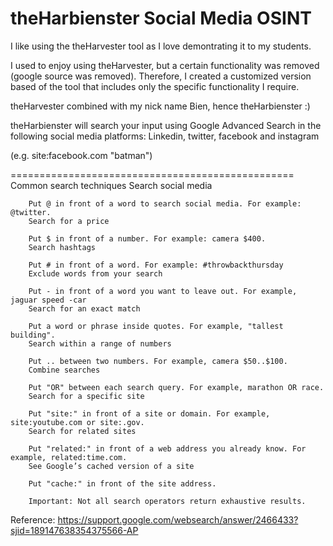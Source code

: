 # theHarbienster Social Media OSINT


I like using the theHarvester tool as I love demontrating it to my students.

I used to enjoy using theHarvester, but a certain functionality was removed (google source was removed). Therefore, I created a customized version based of the tool that includes only the specific functionality I require.

theHarvester combined with my nick name Bien, hence theHarbienster :)

theHarbienster will search your input using Google Advanced Search in the following social media platforms: Linkedin, twitter, facebook and instagram

(e.g. site:facebook.com "batman")



=================================================
Common search techniques
        Search social media

        Put @ in front of a word to search social media. For example: @twitter.
        Search for a price

        Put $ in front of a number. For example: camera $400.
        Search hashtags

        Put # in front of a word. For example: #throwbackthursday
        Exclude words from your search

        Put - in front of a word you want to leave out. For example, jaguar speed -car
        Search for an exact match

        Put a word or phrase inside quotes. For example, "tallest building".
        Search within a range of numbers

        Put .. between two numbers. For example, camera $50..$100.
        Combine searches

        Put "OR" between each search query. For example, marathon OR race.
        Search for a specific site

        Put "site:" in front of a site or domain. For example, site:youtube.com or site:.gov.
        Search for related sites

        Put "related:" in front of a web address you already know. For example, related:time.com.
        See Google’s cached version of a site

        Put "cache:" in front of the site address.

        Important: Not all search operators return exhaustive results. 
        
Reference: https://support.google.com/websearch/answer/2466433?sjid=189147638354375566-AP

